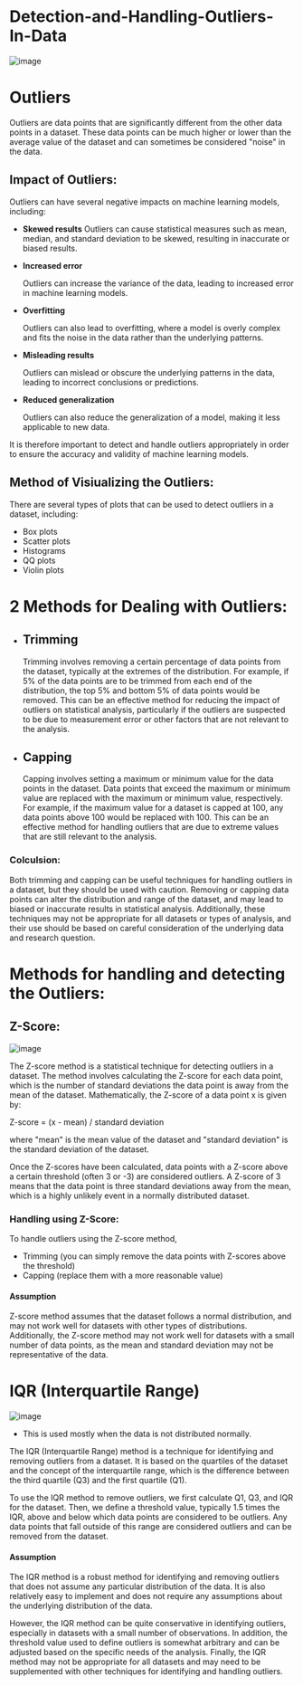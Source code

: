# Detection-and-Handling-Outliers-In-Data
![image](https://user-images.githubusercontent.com/92606737/227701124-1c5371e9-c5c5-443e-9de4-e7be63815f0c.png)

# Outliers
Outliers are data points that are significantly different from the other data points in a dataset. These data points can be much higher or lower than the average value of the dataset and can sometimes be considered "noise" in the data.

## Impact of Outliers:
Outliers can have several negative impacts on machine learning models, including:

- __Skewed results__
   Outliers can cause statistical measures such as mean, median, and standard deviation to be skewed, resulting in inaccurate or biased results.

- __Increased error__

   Outliers can increase the variance of the data, leading to increased error in machine learning models.

- __Overfitting__
  
  Outliers can also lead to overfitting, where a model is overly complex and fits the noise in the data rather than the underlying patterns.

- __Misleading results__

   Outliers can mislead or obscure the underlying patterns in the data, leading to incorrect conclusions or predictions.

- __Reduced generalization__
   
   Outliers can also reduce the generalization of a model, making it less applicable to new data.

It is therefore important to detect and handle outliers appropriately in order to ensure the accuracy and validity of machine learning models.

## Method of Visiualizing the Outliers:
There are several types of plots that can be used to detect outliers in a dataset, including:
- Box plots
- Scatter plots
- Histograms
- QQ plots
- Violin plots

# 2 Methods for Dealing with Outliers:
- ## Trimming 

    Trimming involves removing a certain percentage of data points from the dataset, typically at the extremes of the distribution. For example, if 5% of the data points are to be trimmed from each end of the distribution, the top 5% and bottom 5% of data points would be removed. This can be an effective method for reducing the impact of outliers on statistical analysis, particularly if the outliers are suspected to be due to measurement error or other factors that are not relevant to the analysis.
    
- ## Capping 

   Capping involves setting a maximum or minimum value for the data points in the dataset. Data points that exceed the maximum or minimum value are replaced with the maximum or minimum value, respectively. For example, if the maximum value for a dataset is capped at 100, any data points above 100 would be replaced with 100. This can be an effective method for handling outliers that are due to extreme values that are still relevant to the analysis.
   
   
### Colculsion:

Both trimming and capping can be useful techniques for handling outliers in a dataset, but they should be used with caution. Removing or capping data points can alter the distribution and range of the dataset, and may lead to biased or inaccurate results in statistical analysis. Additionally, these techniques may not be appropriate for all datasets or types of analysis, and their use should be based on careful consideration of the underlying data and research question.


# Methods for handling and detecting the Outliers:
## Z-Score:
![image](https://user-images.githubusercontent.com/92606737/227702235-4736459f-ea95-4453-b40d-429eae0a4760.png)

The Z-score method is a statistical technique for detecting outliers in a dataset. The method involves calculating the Z-score for each data point, which is the number of standard deviations the data point is away from the mean of the dataset. Mathematically, the Z-score of a data point x is given by:

Z-score = (x - mean) / standard deviation

where "mean" is the mean value of the dataset and "standard deviation" is the standard deviation of the dataset.

Once the Z-scores have been calculated, data points with a Z-score above a certain threshold (often 3 or -3) are considered outliers. A Z-score of 3 means that the data point is three standard deviations away from the mean, which is a highly unlikely event in a normally distributed dataset.

### Handling using Z-Score:
To handle outliers using the Z-score method, 
- Trimming (you can simply remove the data points with Z-scores above the threshold)
- Capping (replace them with a more reasonable value)

#### Assumption 
Z-score method assumes that the dataset follows a normal distribution, and may not work well for datasets with other types of distributions. Additionally, the Z-score method may not work well for datasets with a small number of data points, as the mean and standard deviation may not be representative of the data.

# IQR (Interquartile Range)
![image](https://user-images.githubusercontent.com/92606737/227759238-a234d7bf-58d7-425d-86f9-04b9ca70e8de.png)

- This is used mostly when the data is not distributed normally.


The IQR (Interquartile Range) method is a technique for identifying and removing outliers from a dataset. It is based on the quartiles of the dataset and the concept of the interquartile range, which is the difference between the third quartile (Q3) and the first quartile (Q1).

To use the IQR method to remove outliers, we first calculate Q1, Q3, and IQR for the dataset. Then, we define a threshold value, typically 1.5 times the IQR, above and below which data points are considered to be outliers. Any data points that fall outside of this range are considered outliers and can be removed from the dataset.

#### Assumption
The IQR method is a robust method for identifying and removing outliers that does not assume any particular distribution of the data. It is also relatively easy to implement and does not require any assumptions about the underlying distribution of the data.

However, the IQR method can be quite conservative in identifying outliers, especially in datasets with a small number of observations. In addition, the threshold value used to define outliers is somewhat arbitrary and can be adjusted based on the specific needs of the analysis. Finally, the IQR method may not be appropriate for all datasets and may need to be supplemented with other techniques for identifying and handling outliers.
